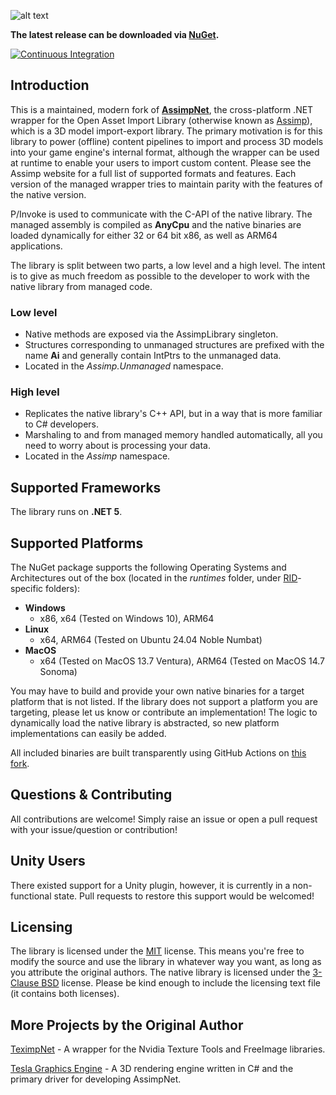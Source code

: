 ![alt text](https://raw.githubusercontent.com/Saalvage/AssimpNetter/master/logo.png "AssimpNet Logo")

**The latest release can be downloaded via [NuGet](https://www.nuget.org/packages/AssimpNetter/).**

[![Continuous Integration](https://github.com/Saalvage/AssimpNetter/actions/workflows/ci.yml/badge.svg)](https://github.com/Saalvage/AssimpNetter/actions/workflows/ci.yml)

## Introduction ##
This is a maintained, modern fork of [**AssimpNet**](https://bitbucket.org/Starnick/assimpnet/), the cross-platform .NET wrapper for the Open Asset Import Library (otherwise known as [Assimp](https://github.com/assimp/assimp)), which is a 3D model import-export library. The primary motivation is for this library to power (offline) content pipelines to import and process 3D models into your game engine's internal format, although the wrapper can be used at runtime to enable your users to import custom content. Please see the Assimp website for a full list of supported formats and features. Each version of the managed wrapper tries to maintain parity with the features of the native version.

P/Invoke is used to communicate with the C-API of the native library. The managed assembly is compiled as **AnyCpu** and the native binaries are loaded dynamically for either 32 or 64 bit x86, as well as ARM64 applications.

The library is split between two parts, a low level and a high level. The intent is to give as much freedom as possible to the developer to work with the native library from managed code.

### Low level ###

* Native methods are exposed via the AssimpLibrary singleton.
* Structures corresponding to unmanaged structures are prefixed with the name **Ai** and generally contain IntPtrs to the unmanaged data.
* Located in the *Assimp.Unmanaged* namespace.

### High level ###

* Replicates the native library's C++ API, but in a way that is more familiar to C# developers.
* Marshaling to and from managed memory handled automatically, all you need to worry about is processing your data.
* Located in the *Assimp* namespace.

## Supported Frameworks ##

The library runs on **.NET 5**.

## Supported Platforms ##

The NuGet package supports the following Operating Systems and Architectures out of the box (located in the *runtimes* folder, under [RID](https://docs.microsoft.com/en-us/dotnet/core/rid-catalog)-specific folders):

* **Windows** 
	* x86, x64 (Tested on Windows 10), ARM64
* **Linux**
	* x64, ARM64 (Tested on Ubuntu 24.04 Noble Numbat)
* **MacOS**
	* x64 (Tested on MacOS 13.7 Ventura), ARM64 (Tested on MacOS 14.7 Sonoma)

You may have to build and provide your own native binaries for a target platform that is not listed. If the library does not support a platform you are targeting, please let us know or contribute an implementation! The logic to dynamically load the native library is abstracted, so new platform implementations can easily be added.

All included binaries are built transparently using GitHub Actions on [this fork](https://github.com/Saalvage/assimp/).

## Questions & Contributing ##

All contributions are welcome! Simply raise an issue or open a pull request with your issue/question or contribution!

## Unity Users ##

There existed support for a Unity plugin, however, it is currently in a non-functional state. Pull requests to restore this support would be welcomed!

## Licensing ##

The library is licensed under the [MIT](https://opensource.org/licenses/MIT) license. This means you're free to modify the source and use the library in whatever way you want, as long as you attribute the original authors. The native library is licensed under the [3-Clause BSD](https://opensource.org/licenses/BSD-3-Clause) license. Please be kind enough to include the licensing text file (it contains both licenses).

## More Projects by the Original Author ##

[TeximpNet](https://bitbucket.org/Starnick/teximpnet) - A wrapper for the Nvidia Texture Tools and FreeImage libraries.

[Tesla Graphics Engine](https://bitbucket.org/Starnick/tesla3d) - A 3D rendering engine written in C# and the primary driver for developing AssimpNet.
